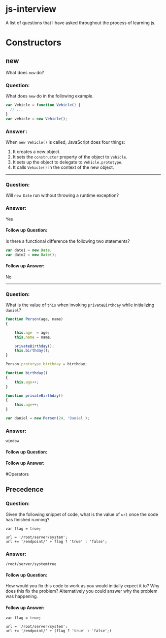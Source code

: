 js-interview
============
A list of questions that I have asked throughout the process of learning js.

# Constructors

## new

What does `new` do?

### Question:

What does `new` do in the following example.

```js
var Vehicle = function Vehicle() {
  // ...
}
var vehicle = new Vehicle();
```
### Answer : 

When `new Vehicle()` is called, JavaScript does four things:

1. It creates a new object.
2. It sets the `constructor` property of the object to `Vehicle`.
3. It sets up the object to delegate to `Vehicle.prototype`.
4. It calls `Vehicle()` in the context of the new object.

---

### Question:

Will  `new Date` run without throwing a runtime exception?

### Answer:

Yes

#### Follow up Question:
Is there a functional difference the following two statements?
```javascript
var date1 = new Date;
var date2 = new Date();
```

#### Follow up Answer:
No

---

### Question:

What is the value of `this` when invoking `privateBirthday` while initializing `daniel`?

```javascript
function Person(age, name)
{

	this.age  = age;
	this.name = name;

	privateBirthday();
	this.birthday();
}

Person.prototype.birthday = birthday;

function birthday()
{
	this.age++;
}

function privateBirthday()
{
	this.age++;
}

var daniel = new Person(24, 'Daniel');
```

### Answer:

`window`

#### Follow up Question:

#### Follow up Answer:

#Operators
## Precedence

### Question:
Given the following snippet of code, what is the value of `url` once the code has finished running?
```
var flag = true;

url = '/root/server/system';
url += '/endpoint/' + flag ? 'true' : 'false';
```
### Answer:
`/root/server/systemtrue`
#### Follow up Question:
How would you fix this code to work as you would initially expect it to? Why does this fix the problem? Alternatively you could answer why the problem was happening.
#### Follow up Answer:
```
var flag = true;

url = '/root/server/system';
url += '/endpoint/' + (flag ? 'true' : 'false';)
```


